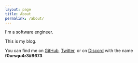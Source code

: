 ```yaml
---
layout: page
title: About
permalink: /about/
---
```


I'm a software engineer.

This is my blog.

You can find me on [GitHub](http://github.com/kdougan), [Twitter](http://twitter.com/f0ursqu4r3), or on [Discord](https://discord.gg) with the name **f0ursqu4r3#8673**
